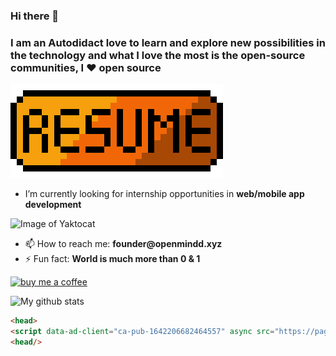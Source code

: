 ### Hi there 👋

### I am an Autodidact love to learn and explore new possibilities in the technology and what I love the most is the open-source communities, I ❤️ open source


<a href="https://docs.google.com/document/d/1zZoxmOKvPeth-WN3oKnlTWUYjYPtVTNQCO_RDXF0RMc/edit?usp=sharing"><img src="/1e4ed6ace0977ce.png" alt="Resume"/></a>

- I’m currently looking for internship opportunities in __web/mobile app development__

![Image of Yaktocat](https://sdk.bitmoji.com/render/panel/7ff431c5-0042-4ded-81e5-a5514a9e677a-ac1abb79-00ce-4f37-8980-c7dcd74150ec-v1.png?transparent=1&palette=1)

<!-- - 🔭 I’m currently working on ![](https://user-images.githubusercontent.com/26193656/87819465-e964e600-c889-11ea-8eaa-667ffdb88623.png) -->
<!-- - 💬 Ask me about __Open Source Communities (OSC's)__ -->
- 📫 How to reach me: __founder@openmindd.xyz__
- ⚡  Fun fact: __World is much more than 0 & 1__

<a href="https://www.paypal.com/paypalme/adagoyal"><img src="https://www.tecmint.com/wp-content/uploads/2015/01/coffee.png" alt="buy me a coffee"/></a>
 
![My github stats](https://github-readme-stats.vercel.app/api?username=adarshg315&show_icons=true)

<!-- - 😄 Pronouns:-->
<!--  🤔 I’m looking for help with -->


```html
<head>
<script data-ad-client="ca-pub-1642206682464557" async src="https://pagead2.googlesyndication.com/pagead/js/adsbygoogle.js"></script>
<head/>
```
